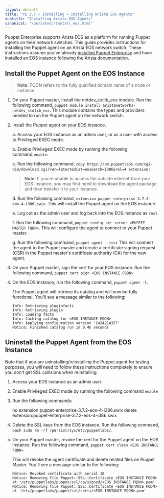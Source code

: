 ```yaml
---
layout: default
title: "PE 3.7 » Installing » Installing Arista EOS Agents"
subtitle: "Installing Arista EOS Agents"
canonical: "/pe/latest/install_eos.html"
---
```


Puppet Enterprise supports Arista EOS as a platform for running Puppet agents on their network switches. This guide provides instructions for installing the Puppet agent on an Arista EOS network switch. These instructions assume you've already [installed Puppet Enterprise](./install_basic.html) and have installed an EOS instance following the Arista documentation. 


## Install the Puppet Agent on the EOS Instance

>**Note**: FQDN refers to the fully qualified domain name of a node or instance. 

1. On your Puppet master, install the netdev_stdlib_eos module. Run the following command, `puppet module install aristanetworks-netdev_stdlib_eos`. This module contains the types and providers needed to run the Puppet agent on the network switch. 

2. Install the Puppet agent on your EOS instance. 

   a. Access your EOS instance as an admin user, or as a user with access to Privileged EXEC mode.

   b. Enable Privileged EXEC mode by running the following command,`enable`.
   
   c. Run the following command, `copy https://pm.puppetlabs.com/cgi-bin/download.cgi?ver=latest&dist=eos&arch=i386&rel=4 extension:`.

   > **Note**: If you’re unable to access the outside internet from your EOS instance, you may first need to download the agent package and then transfer it to your instance.
   
   d. Run the following command, `extension puppet-enterprise-3.7.2-eos-4-i386.swix`. This will install the Puppet agent on the EOS instance. 

   e. Log out as the admin user and log back into the EOS instance as `root`.
   
   f. Run the following command, `puppet config set server <PUPPET MASTER FQDN>`.  This will configure the agent to connect to your Puppet master.

   g. Run the following command,  `puppet agent --test` This will connect the agent to the Puppet master and create a certificate signing request (CSR) in the Puppet master's certificate authority (CA) for the new agent. 
  
3. On your Puppet master, sign the cert for your EOS instance. Run the following command, `puppet cert sign <EOS INSTANCE FQDN>`.

4. On the EOS instance, run the following command, `puppet agent -t`.

   The Puppet agent will retrieve its catalog and will now be fully functional. You'll see a message similar to the following: 

       Info: Retrieving pluginfacts
       Info: Retrieving plugin
       Info: Loading facts
       Info: Caching catalog for <EOS INSTANCE FQDN> 
       Info: Applying configuration version '1424214157'
       Notice: Finished catalog run in 0.46 seconds
    
## Uninstall the Puppet Agent from the EOS Instance

Note that if you are uninstalling/reinstalling the Puppet agent for testing purposes, you will need to follow these instructions completely to ensure you don't get SSL collisions when reinstalling. 

1. Access your EOS instance as an admin user. 
2. Enable Privileged EXEC mode by running the following command `enable`
3. Run the following commands:

      no extension puppet-enterprise-3.7.2-eos-4-i386.swix
      delete extension:puppet-enterprise-3.7.2-eos-4-i386.swix 
          
4. Delete the SSL keys from the EOS instance. Run the following command, `bash sudo rm -rf /persist/sys/etc/puppetlabs/`. 
5. On your Puppet master, revoke the cert for the Puppet agent on the EOS instance. Run the following command, `puppet cert clean <EOS INSTANCE FQDN>`. 

   This will revoke the agent certificate and delete related files on Puppet Master. You'll see a message similar to the following: 
   
       Notice: Revoked certificate with serial 10
       Notice: Removing file Puppet::SSL::Certificate <EOS INSTANCE FQDN> at '/etc/puppetlabs/puppet/ssl/ca/signed/<EOS INSTANCE FQDN>.pem'
       Notice: Removing file Puppet::SSL::Certificate <EOS INSTANCE FQDN> at '/etc/puppetlabs/puppet/ssl/certs/<EOS INSTANCE FQDN>.pem'
